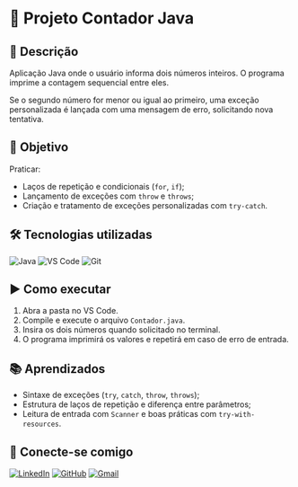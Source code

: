# 🧮 Projeto Contador Java

## 📄 Descrição
Aplicação Java onde o usuário informa dois números inteiros. O programa imprime a contagem sequencial entre eles.

Se o segundo número for menor ou igual ao primeiro, uma exceção personalizada é lançada com uma mensagem de erro, solicitando nova tentativa.

## 🎯 Objetivo
Praticar:

- Laços de repetição e condicionais (`for`, `if`);
- Lançamento de exceções com `throw` e `throws`;
- Criação e tratamento de exceções personalizadas com `try-catch`.

## 🛠️ Tecnologias utilizadas
![Java](https://img.shields.io/badge/java-%23ED8B00.svg?style=for-the-badge&logo=openjdk&logoColor=white)
![VS Code](https://img.shields.io/badge/Vscode-007ACC?style=for-the-badge&logo=visual-studio-code&logoColor=white)
![Git](https://img.shields.io/badge/GIT-E44C30?style=for-the-badge&logo=git&logoColor=white)

## ▶️ Como executar
1. Abra a pasta no VS Code.
2. Compile e execute o arquivo `Contador.java`.
3. Insira os dois números quando solicitado no terminal.
4. O programa imprimirá os valores e repetirá em caso de erro de entrada.

## 📚 Aprendizados
- Sintaxe de exceções (`try`, `catch`, `throw`, `throws`);
- Estrutura de laços de repetição e diferença entre parâmetros;
- Leitura de entrada com `Scanner` e boas práticas com `try-with-resources`.

## 🔗 Conecte-se comigo
[![LinkedIn](https://img.shields.io/badge/LinkedIn-0077B5?style=for-the-badge&logo=linkedin&logoColor=white)](https://www.linkedin.com/in/diogo-melo-ferraz/)
[![GitHub](https://img.shields.io/badge/GitHub-100000?style=for-the-badge&logo=github&logoColor=white)](https://github.com/mdiogof)
[![Gmail](https://img.shields.io/badge/Gmail-333333?style=for-the-badge&logo=gmail&logoColor=red)](mailto:diogomeloferraz@gmail.com)

